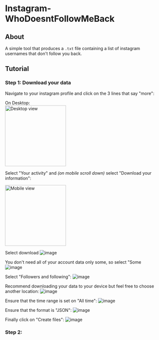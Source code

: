 # Instagram- WhoDoesntFollowMeBack

## About
A simple tool that produces a `.txt` file containing a list of instagram usernames that don't follow you back.

## Tutorial

### Step 1: Download your data

Navigate to your instagram profile and click on the 3 lines that say "more":

On Desktop:     
<img src="https://github.com/user-attachments/assets/02d83dd0-e4ff-4bb3-afed-ab36099e5f15" alt="Desktop view" width="200">

Select "Your activity" and *(on mobile scroll down)* select "Download your information":

<img src="https://github.com/user-attachments/assets/53e761bb-8d84-4c5b-8db9-3d27d1def8de" alt="Mobile view" width="200">

Select download 
![image](https://github.com/user-attachments/assets/35193164-09ca-4ca1-94d8-15b416d8612f)

You don't need all of your account data only some, so select "Some
![image](https://github.com/user-attachments/assets/ac553bfa-9179-471b-8750-61f6f1eddd58)

Select "Followers and following":
![image](https://github.com/user-attachments/assets/09e91702-fc60-4af9-8475-f35248cfce63)

Recommend downloading your data to your device but feel free to choose another location:
![image](https://github.com/user-attachments/assets/3c04c7df-a069-4441-973c-0c96057ac7d2)

Ensure that the time range is set on "All time":
![image](https://github.com/user-attachments/assets/2b862603-fdca-4737-9eb0-25ea37fe2957)

Ensure that the format is "JSON":
![image](https://github.com/user-attachments/assets/962a25e6-d709-4d12-ba1f-85020b8d9506)


Finally click on "Create files":
![image](https://github.com/user-attachments/assets/b1213fb4-499d-4ce7-b436-934f1267e727)










### Step 2:
